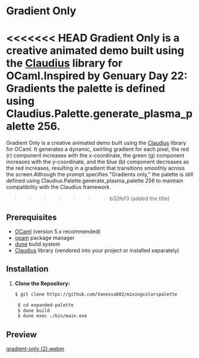 # Gradient Only

<<<<<<< HEAD
Gradient Only is a creative animated demo built using the [Claudius](https://github.com/claudiusFX/Claudius) library for OCaml.Inspired by Genuary Day 22: Gradients the palette is  defined using Claudius.Palette.generate_plasma_palette 256.
=======
Gradient Only is a creative animated demo built using the [Claudius](https://github.com/claudiusFX/Claudius) library for OCaml. It generates a dynamic, swirling gradient for each pixel, the red (r) component increases with the x-coordinate, the green (g) component increases with the y-coordinate, and the blue (b) component decreases as the red increases, resulting in a gradient that transitions smoothly across the screen.Although the prompt specifies "Gradients only," the palette is still defined using Claudius.Palette.generate_plasma_palette 256 to maintain compatibility with the Claudius framework.
>>>>>>> b32fef3 (added the title)

## Prerequisites

- [OCaml](https://ocaml.org/) (version 5.x recommended)
- [opam](https://opam.ocaml.org/) package manager
- [dune](https://dune.build/) build system
- [Claudius](https://github.com/claudiusFX/Claudius) library (vendored into your project or installed separately)
  
## Installation

1. **Clone the Repository:**

   ```bash
   $ git clone https://github.com/Vanessa082/mixingcolorspalette
   
    $ cd expanded-palette
    $ dune build
    $ dune exec ./bin/main.exe
   ```

## Preview

[gradient-only (2).webm](https://github.com/user-attachments/assets/e5c9ef36-9c70-4ee9-9cac-7a7983571b74)
